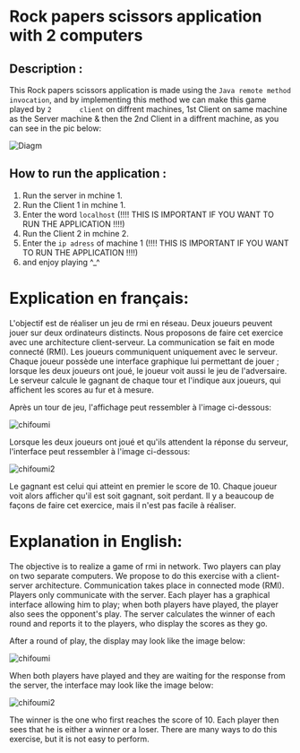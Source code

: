 # Rock papers scissors application with 2 computers

## Description :
  This Rock papers scissors application is made using the `Java remote method invocation`, and by implementing this method we can make this game played by `2       client` on diffrent machines, 1st Client on same machine as the Server machine & then the 2nd Client in a diffrent machine, as you can see in the pic below:
  
  ![Diagm](https://user-images.githubusercontent.com/61596276/172461002-7fa2dc90-5337-4409-84fd-ada7910bbc1a.png)

## How to run the application :

1) Run the server in mchine 1.
2) Run the Client 1 in mchine 1.
3) Enter the word `localhost` (!!!! THIS IS IMPORTANT IF YOU WANT TO RUN THE APPLICATION !!!!)
4) Run the Client 2 in mchine 2.
5) Enter the `ip adress` of machine 1  (!!!! THIS IS IMPORTANT IF YOU WANT TO RUN THE APPLICATION !!!!)
6) and enjoy playing ^_^


# Explication en français:
L'objectif est de réaliser un jeu de rmi en réseau. Deux joueurs peuvent jouer sur deux ordinateurs distincts.
Nous proposons de faire cet exercice avec une architecture client-serveur. La communication se fait en mode connecté (RMI). Les joueurs communiquent uniquement avec le serveur.
Chaque joueur possède une interface graphique lui permettant de jouer ; lorsque les deux joueurs ont joué, le joueur voit aussi le jeu de l'adversaire.
Le serveur calcule le gagnant de chaque tour et l'indique aux joueurs, qui affichent les scores au fur et à mesure.

Après un tour de jeu, l'affichage peut ressembler à l'image ci-dessous:

![chifoumi](https://user-images.githubusercontent.com/61596276/172462946-686a15d3-5a2a-4f69-947f-56b6fb556141.jpg)


Lorsque les deux joueurs ont joué et qu'ils attendent la réponse du serveur, l'interface peut ressembler à l'image ci-dessous:

![chifoumi2](https://user-images.githubusercontent.com/61596276/172462974-17d2e4e0-2ea1-4c26-b95e-d73f03223d9a.jpg)

Le gagnant est celui qui atteint en premier le score de 10. Chaque joueur voit alors afficher qu'il est soit gagnant, soit perdant.
Il y a beaucoup de façons de faire cet exercice, mais il n'est pas facile à réaliser.

# Explanation in English:

The objective is to realize a game of rmi in network. Two players can play on two separate computers.
We propose to do this exercise with a client-server architecture. Communication takes place in connected mode (RMI). Players only communicate with the server.
Each player has a graphical interface allowing him to play; when both players have played, the player also sees the opponent's play.
The server calculates the winner of each round and reports it to the players, who display the scores as they go.

After a round of play, the display may look like the image below:

![chifoumi](https://user-images.githubusercontent.com/61596276/172462946-686a15d3-5a2a-4f69-947f-56b6fb556141.jpg)

When both players have played and they are waiting for the response from the server, the interface may look like the image below:

![chifoumi2](https://user-images.githubusercontent.com/61596276/172462974-17d2e4e0-2ea1-4c26-b95e-d73f03223d9a.jpg)

The winner is the one who first reaches the score of 10. Each player then sees that he is either a winner or a loser.
There are many ways to do this exercise, but it is not easy to perform.


  
  
  

